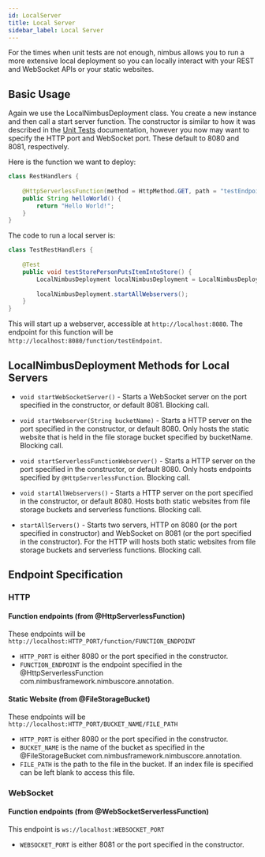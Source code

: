 ```yaml
---
id: LocalServer
title: Local Server
sidebar_label: Local Server
---
```


For the times when unit tests are not enough, nimbus allows you to run a more extensive local deployment so you can locally interact with your REST and WebSocket APIs or your static websites.

## Basic Usage

Again we use the LocalNimbusDeployment class. You create a new instance and then call a start server function. The constructor is similar to how it was described in the [Unit Tests](UnitTests.md) documentation, however you now may want to specify the HTTP port and WebSocket port. These default to 8080 and 8081, respectively. 

Here is the function we want to deploy:
```java
class RestHandlers {
     
    @HttpServerlessFunction(method = HttpMethod.GET, path = "testEndpoint")
    public String helloWorld() {
        return "Hello World!";
    }
}
```

The code to run a local server is:
```java
class TestRestHandlers {
    
    @Test
    public void testStorePersonPutsItemIntoStore() {
        LocalNimbusDeployment localNimbusDeployment = LocalNimbusDeployment.getNewInstance(RestHandlers.class);
        
        localNimbusDeployment.startAllWebservers();
    }
}
```

This will start up a webserver, accessible at `http://localhost:8080`. The endpoint for this function will be `http://localhost:8080/function/testEndpoint`.

## LocalNimbusDeployment Methods for Local Servers
* `void startWebSocketServer()` - Starts a WebSocket server on the port specified in the constructor, or default 8081. Blocking call.

* `void startWebserver(String bucketName)` - Starts a HTTP server on the port specified in the constructor, or default 8080. Only hosts the static website that is held in the file storage bucket specified by bucketName. Blocking call.

* `void startServerlessFunctionWebserver()` - Starts a HTTP server on the port specified in the constructor, or default 8080. Only hosts endpoints specified by `@HttpServerlessFunction`. Blocking call.

* `void startAllWebservers()` - Starts a HTTP server on the port specified in the constructor, or default 8080. Hosts both static websites from file storage buckets and serverless functions. Blocking call.
    
* `startAllServers()` - Starts two servers, HTTP on 8080 (or the port specified in constructor) and WebSocket on 8081 (or the port specified in the constructor). For the HTTP will hosts both static websites from file storage buckets and serverless functions. Blocking call.

## Endpoint Specification
### HTTP
#### Function endpoints (from @HttpServerlessFunction)
These endpoints will be `http://localhost:HTTP_PORT/function/FUNCTION_ENDPOINT`
* `HTTP_PORT` is either 8080 or the port specified in the constructor. 
* `FUNCTION_ENDPOINT` is the endpoint specified in the @HttpServerlessFunction com.nimbusframework.nimbuscore.annotation.

#### Static Website (from @FileStorageBucket)
These endpoints will be `http://localhost:HTTP_PORT/BUCKET_NAME/FILE_PATH`
* `HTTP_PORT` is either 8080 or the port specified in the constructor. 
* `BUCKET_NAME` is the name of the bucket as specified in the @FileStorageBucket com.nimbusframework.nimbuscore.annotation.
* `FILE_PATH` is the path to the file in the bucket. If an index file is specified can be left blank to access this file.

### WebSocket
#### Function endpoints (from @WebSocketServerlessFunction)
This endpoint is `ws://localhost:WEBSOCKET_PORT`
* `WEBSOCKET_PORT` is either 8081 or the port specified in the constructor.
